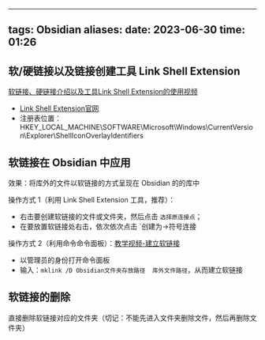 
---
tags: Obsidian
aliases: 
date: 2023-06-30
time: 01:26
---

## 软/硬链接以及链接创建工具 Link Shell Extension

[软链接、硬链接介绍以及工具Link Shell Extension的使用视频](https://www.bilibili.com/video/BV1u24y1R7bN?t=0.8)
- [Link Shell Extension官网](https://schinagl.priv.at/nt/hardlinkshellext/linkshellextension.html)
- 注册表位置： HKEY_LOCAL_MACHINE\SOFTWARE\Microsoft\Windows\CurrentVersion\Explorer\ShellIconOverlayIdentifiers

## 软链接在 Obsidian 中应用

效果：将库外的文件以软链接的方式呈现在 Obsidian 的的库中

操作方式 1（利用 Link Shell Extension 工具，推荐）：
- 右击要创建软链接的文件或文件夹，然后点击 `选择原连接点`；
- 在要放置软链接处右击，依次依次点击 `创建为->符号连接

操作方式 2（利用命令命令面板）：[教学视频-建立软链接](https://www.bilibili.com/video/BV1H24y1N7iG?t=0.8&p=3)
- 以管理员的身份打开命令面板
- 输入：`mklink /D Obsidian文件夹存放路径  库外文件路径`，从而建立软链接

## 软链接的删除

直接删除软链接对应的文件夹（切记：不能先进入文件夹删除文件，然后再删除文件夹）


